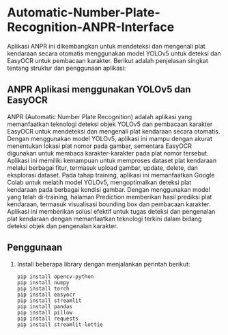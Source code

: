 # Automatic-Number-Plate-Recognition-ANPR-Interface
Aplikasi ANPR ini dikembangkan untuk mendeteksi dan mengenali plat kendaraan secara otomatis menggunakan model YOLOv5 untuk deteksi dan EasyOCR untuk pembacaan karakter. Berikut adalah penjelasan singkat tentang struktur dan penggunaan aplikasi:

## ANPR Aplikasi menggunakan YOLOv5 dan EasyOCR
ANPR (Automatic Number Plate Recognition) adalah aplikasi yang memanfaatkan teknologi deteksi objek YOLOv5 dan pembacaan karakter EasyOCR untuk mendeteksi dan mengenali plat kendaraan secara otomatis. Dengan menggunakan model YOLOv5, aplikasi ini mampu dengan akurat menentukan lokasi plat nomor pada gambar, sementara EasyOCR digunakan untuk membaca karakter-karakter pada plat nomor tersebut.
Aplikasi ini memiliki kemampuan untuk memproses dataset plat kendaraan melalui berbagai fitur, termasuk upload gambar, update, delete, dan eksplorasi dataset. Pada tahap training, aplikasi ini memanfaatkan Google Colab untuk melatih model YOLOv5, mengoptimalkan deteksi plat kendaraan pada berbagai kondisi gambar. Dengan menggunakan model yang telah di-training, halaman Prediction memberikan hasil prediksi plat kendaraan, termasuk visualisasi bounding box dan pembacaan karakter. Aplikasi ini memberikan solusi efektif untuk tugas deteksi dan pengenalan plat kendaraan dengan memanfaatkan teknologi terkini dalam bidang deteksi objek dan pengenalan karakter.

## Penggunaan
1. Install beberapa library dengan menjalankan perintah berikut:

   ```shell
   pip install opencv-python
   pip install numpy
   pip install torch
   pip install easyocr
   pip install streamlit
   pip install pandas
   pip install pillow
   pip install requests
   pip install streamlit-lottie
